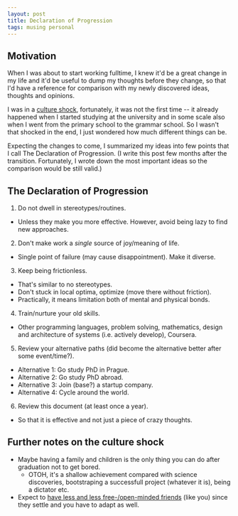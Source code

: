 ```yaml
---
layout: post
title: Declaration of Progression
tags: musing personal
---
```


## Motivation

When I was about to start working fulltime, I knew it'd be a great change in my
life and it'd be useful to dump my thoughts before they change, so that I'd have
a reference for comparison with my newly discovered ideas, thoughts and
opinions.

I was in a [culture shock][1], fortunately, it was not the first time -- it
already happened when I started studying at the university and in some scale
also when I went from the primary school to the grammar school.
So I wasn't that shocked in the end, I just wondered how much different things
can be.

Expecting the changes to come, I summarized my ideas into few points that I
call The Declaration of Progression. (I write this post few months after the
transition. Fortunately, I wrote down the most important ideas so the
comparison would be still valid.)

[1]: https://en.wikipedia.org/wiki/Culture_shock

## The Declaration of Progression

  1. Do not dwell in stereotypes/routines.
   * Unless they make you more effective. However, avoid being lazy to find new
     approaches.
  2. Don't make work a *single* source of joy/meaning of life.
   * Single point of failure (may cause disappointment). Make it diverse.
  3. Keep being frictionless.
   * That's similar to no stereotypes.
   * Don't stuck in local optima, optimize (move there without friction).
   * Practically, it means limitation both of mental and physical bonds.
  4. Train/nurture your old skills.
   * Other programming languages, problem solving, mathematics, design and
     architecture of systems (i.e. actively develop), Coursera.
  5. Review your alternative paths (did become the alternative better after
     some event/time?).
   * Alternative 1: Go study PhD in Prague.
   * Alternative 2: Go study PhD abroad.
   * Alternative 3: Join (base?) a startup company.
   * Alternative 4: Cycle around the world.
  6. Review this document (at least once a year).
   * So that it is effective and not just a piece of crazy thoughts.

## Further notes on the culture shock

  * Maybe having a family and children is the only thing you can do after
    graduation not to get bored.
    * OTOH, it's a shallow achievement compared with science discoveries,
      bootstraping a successfull project (whatever it is), being a dictator
      etc.
  * Expect to [have less and less free-/open-minded friends][2] (like you)
    since they settle and you have to adapt as well.

[2]: http://www.theatlantic.com/health/archive/2015/10/how-friendships-change-over-time-in-adulthood/411466/

